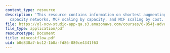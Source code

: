 ```yaml
---
content_type: resource
description: 'This resource contains information on shortest augmenting paths: unit
  capacity networks, MCF scaling by capacity, and MCF scaling by cost.'
file: https://ol-ocw-studio-app-qa.s3.amazonaws.com/courses/6-854j-advanced-algorithms-fall-2005/b0e838a7bc121b8afd86080ce4341f63_mincostflow.pdf
file_type: application/pdf
resourcetype: Document
title: mincostflow.pdf
uid: b0e838a7-bc12-1b8a-fd86-080ce4341f63
---
```

